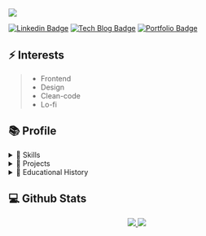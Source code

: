 <div align=left>
<a href="https://github.com/createhb21">
  <img align="center" src="https://hits.seeyoufarm.com/api/count/incr/badge.svg?url=https%3A%2F%2Fgithub.com%2Fcreatehb21%2Fhit-counter&count_bg=%2379C83D&title_bg=%23555555&icon=freebsd.svg&icon_color=%23E7E7E7&title=hits&edge_flat=false" />
</a>
<p>
  
[![Linkedin Badge](https://img.shields.io/badge/-LinkedIn-blue?style=flat-square&logo=Linkedin&logoColor=white&link=https://www.linkedin.com/in/profile-of-hyobum-lee/)](https://www.linkedin.com/in/profile-of-hyobum-lee/)
[![Tech Blog Badge](http://img.shields.io/badge/-Notion-black?style=flat-square&logo=Notion&link=https://www.notion.so/createhb21-s-home-2c385f632f544189a797c4145aa784f6/)](https://www.notion.so/createhb21-s-home-2c385f632f544189a797c4145aa784f6/)
[![Portfolio Badge](https://img.shields.io/badge/-Portfolio-d13232?logoWidth=15&logoColor=white&link=https://www.notion.so/Createhb21-5148f13d70c2487491d6025888079f40)](https://www.notion.so/Createhb21-5148f13d70c2487491d6025888079f40)  

  
</div>

<h2 align="left">⚡ Interests</h2>  

> - Frontend
> - Design
> - Clean-code
> - Lo-fi


## :books: Profile

<details><summary>🌱  Skills</summary><div markdown="1">
<p align="left">
<img src="https://raw.githubusercontent.com/github/explore/80688e429a7d4ef2fca1e82350fe8e3517d3494d/topics/javascript/javascript.png" alt="javascript" width="40" height="40"/>
<img src="https://github.com/devicons/devicon/blob/master/icons/typescript/typescript-plain.svg" width="40" height="40"/> 
<img src="https://github.com/devicons/devicon/blob/master/icons/react/react-original.svg" alt="react" width="40" height="40"/>
<img src="https://github.com/devicons/devicon/blob/master/icons/nextjs/nextjs-line.svg" width="40" height="40"/> 
<img src="https://github.com/devicons/devicon/blob/master/icons/github/github-original.svg" width="40" height="40"/> 
<img src="https://github.com/devicons/devicon/blob/master/icons/redux/redux-original.svg" width="40" height="40"/> 
</p>

</div></details>


<details><summary>🌱  Projects</summary><div markdown="1">

> * PAYDAY
>> - Project: Making Web-HomePage
>>> * [PADAY-Client](https://github.com/createhb21/PayDay-Client)
> * Awesome_Import
>> - Project: Making Own Blogging Site
>>> * [@_IMPORT](https://github.com/createhb21/awesome_import)
> * [커넵(CtrlF)](https://play.google.com/store/apps/details?id=com.thinlineit.ctrlf&hl=ko&gl=US)
>> - Project: Web App Wiki-Site
>>> * [CtrlF](https://github.com/ThinLineIT)
> * 어브로드(Abroad)
>> - Project: Web App Community-Site
>>> * [Abroad](https://github.com/createhb21/AbroadFE)
> * 광운대학교 운동 동작 분류 AI 경진대회 
>> - Program: Dacon 
>>> * [(private)2021-KWU_Hackerton](https://github.com/leesk212/2021-KWU_Hackerton) 
 
</div></details>

<details><summary>🌱  Educational History</summary><div markdown="1">

>   
>> **Kwangwoon University**(Nowon-gu, Seoul)  
>> College of Law  
>>> Sub-Major : Software & Business Administration

</div></details>
 
<h2 align="left">💻 Github Stats</h2>

<div align=center>
<a href="https://github.com/leesk212/createhb21.github.io">
  <img src="https://github-readme-stats.vercel.app/api?username=createhb21&line_height=27&show_icons=true&hide_border=true&theme=dark" witdh="300" height="auto" />

  <img src="http://commitcombo.com/get?user=createhb21&theme=DeepOcean-mini" width = "320" height = "auto"/>
</a>
</div>
</div></details>
  
  

